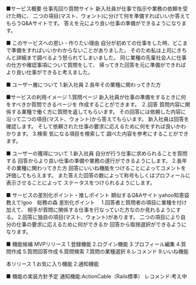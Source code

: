 ■サービス概要
仕事先回り質問サイト
新入社員が仕事で指示や業務の依頼を受けた時に、
二つの項目(マスト、ウォント)に分けて何を準備すればいいか答えてもらうQ&Aサイトです。
答えを元により良い仕事の準備ができるようになります。

■ このサービスへの思い・作りたい理由
自分が初めての仕事をした時、どこまで準備をすればいいかわからないことがありました。
そのため私は上司にきちんと詳細まで調べるよう怒られてしまいました。
同じ業種の先輩社会人に仕事の仕方や確認事項について質問をして、 帰ってきた回答を元に準備ができればより良い仕事ができると考えました。

■ ユーザー層について
1.新入社員
2.長年その業種に関わってきた方

■サービスの利用イメージ
1.質問ページ
新入社員が仕事の準備をするときに何をすべきか質問できるページを
作成することができます。
２.回答
質問内容に関係する業種で働く方に質問を返してもらいます。
その回答には依頼した内容に沿って二つの項目(マスト、ウォント)から答えてもらいます。
新入社員は回答を確認します。
そして依頼された仕事の要求に応えるために何をすれば良いかわかります。
3.検索
気になる項目を検索して
調べた内容を参考にすることができます。

■ ユーザーの獲得について
1.新入社員
自分が行う仕事に求められることを質問する
回答からより良い仕事の準備や業務の遂行ができるようにします。
2.長年その業種に関わってきた方
回答にいいね機能をつけることによってコメントを評価してもらえます。
また答えた回答の数によって称号もしくはプロフィールに表示させることによって
ステータスをつけられるようにします。

■ サービスの差別化ポイント・推しポイント
類似するQ&Aサイト:yahoo知恵袋　教えて!goo　総務の森
差別化ポイント　
1.回答者と質問者の項目に業種を付け加えて、
相手が質問に関係する仕事を行なっていた方なのか見れるようにする。
2.回答に独自の項目(マスト、ウォント)があります。
二つの項目により自分の仕事の要求に応えるために何ができるか
回答から取捨選択ができるようになります。

■ 機能候補
MVPリリース
1.登録機能
2.ログイン機能
3.プロフィール編集
4.質問作成
5.質問回答作成
6.質問検索
7.質問の業種選択
8.レコメンド
9.いいね機能

本リリース
1.お気に入り機能
2.通知機能

■ 機能の実装方針予定
通知機能:ActionCable（Rails標準）
レコメンド:考え中
